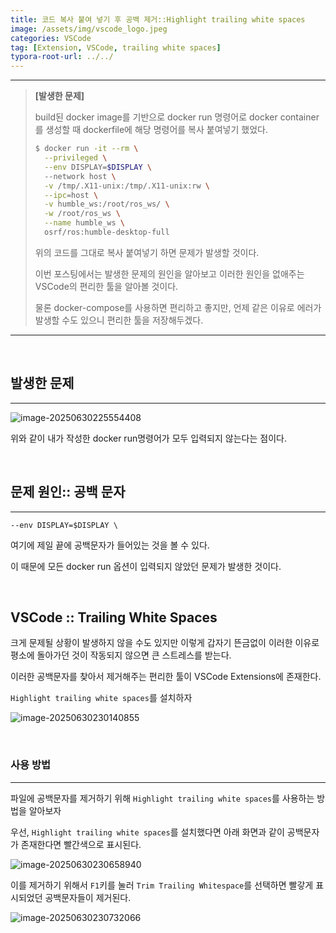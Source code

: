 ```yaml
---
title: 코드 복사 붙여 넣기 후 공백 제거::Highlight trailing white spaces
image: /assets/img/vscode_logo.jpeg
categories: VSCode
tag: [Extension, VSCode, trailing white spaces]
typora-root-url: ../../
---
```


----

> **[발생한 문제]**
>
> build된 docker image를 기반으로 docker run 명령어로 docker container를 생성할 때 dockerfile에 해당 명령어를 복사 붙여넣기 했었다. 
>
> ```bash
> $ docker run -it --rm \
> 	--privileged \
> 	--env DISPLAY=$DISPLAY \ 
> 	--network host \
> 	-v /tmp/.X11-unix:/tmp/.X11-unix:rw \
> 	--ipc=host \
> 	-v humble_ws:/root/ros_ws/ \
> 	-w /root/ros_ws \
> 	--name humble_ws \
> 	osrf/ros:humble-desktop-full
> ```
>
> 위의 코드를 그대로 복사 붙여넣기 하면 문제가 발생할 것이다.
>
> 이번 포스팅에서는 발생한 문제의 원인을 알아보고 이러한 원인을 없애주는 VSCode의 편리한 툴을 알아볼 것이다.
>
> 물론 docker-compose를 사용하면 편리하고 좋지만, 언제 같은 이유로 에러가 발생할 수도 있으니 편리한 툴을 저장해두겠다. 

----

<br>

## **발생한 문제**

----



![image-20250630225554408](/assets/images/2025-06-30-TrailingWhiteSpaces/image-20250630225554408.png)

위와 같이 내가 작성한 docker run명령어가 모두 입력되지 않는다는 점이다. 

<br>

## **문제 원인:: 공백 문자**

----

```
--env DISPLAY=$DISPLAY \ 
```

여기에 제일 끝에 공백문자가 들어있는 것을 볼 수 있다. 

이 때문에 모든 docker run 옵션이 입력되지 않았던 문제가 발생한 것이다. 

<br>

## VSCode :: Trailing White Spaces

크게 문제될 상황이 발생하지 않을 수도 있지만 이렇게 갑자기 뜬금없이 이러한 이유로 평소에 돌아가던 것이 작동되지 않으면 큰 스트레스를 받는다. 

이러한 공백문자를 찾아서 제거해주는 편리한 툴이 VSCode Extensions에 존재한다. 

`Highlight trailing white spaces`를 설치하자

![image-20250630230140855](/assets/images/2025-06-30-TrailingWhiteSpaces/image-20250630230140855.png)

<br>

### **사용  방법**

----

파일에 공백문자를 제거하기 위해  `Highlight trailing white spaces`를 사용하는 방법을 알아보자

우선, `Highlight trailing white spaces`를 설치했다면 아래 화면과 같이 공백문자가 존재한다면 빨간색으로 표시된다. 

![image-20250630230658940](/assets/images/2025-06-30-TrailingWhiteSpaces/image-20250630230658940.png)

이를 제거하기 위해서 `F1`키를 눌러 `Trim Trailing Whitespace`를 선택하면 빨갛게 표시되었던 공백문자들이 제거된다. 

![image-20250630230732066](/assets/images/2025-06-30-TrailingWhiteSpaces/image-20250630230732066.png)

